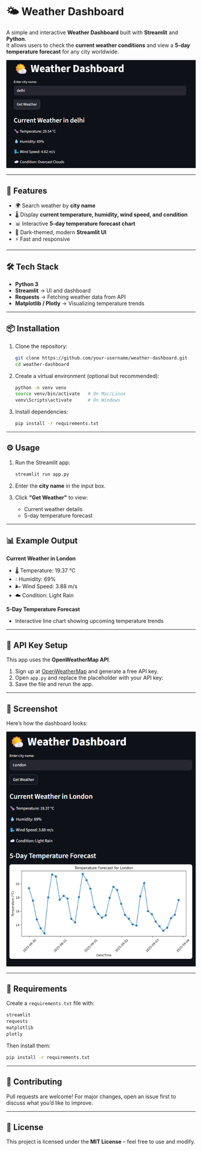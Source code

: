 # 🌤️ Weather Dashboard

A simple and interactive **Weather Dashboard** built with **Streamlit** and **Python**.  
It allows users to check the **current weather conditions** and view a **5-day temperature forecast** for any city worldwide.  

![Weather Dashboard Screenshot](Screenshot_2025-08-29_211510.png)

---

## 🚀 Features
- 🌍 Search weather by **city name**
- 🌡️ Display **current temperature, humidity, wind speed, and condition**
- 📊 Interactive **5-day temperature forecast chart**
- 🎨 Dark-themed, modern **Streamlit UI**
- ⚡ Fast and responsive  

---

## 🛠️ Tech Stack
- **Python 3**
- **Streamlit** → UI and dashboard  
- **Requests** → Fetching weather data from API  
- **Matplotlib / Plotly** → Visualizing temperature trends  

---

## 📦 Installation

1. Clone the repository:
   ```bash
   git clone https://github.com/your-username/weather-dashboard.git
   cd weather-dashboard
   ```

2. Create a virtual environment (optional but recommended):

   ```bash
   python -m venv venv
   source venv/bin/activate   # On Mac/Linux
   venv\Scripts\activate      # On Windows
   ```

3. Install dependencies:

   ```bash
   pip install -r requirements.txt
   ```

---

## ⚙️ Usage

1. Run the Streamlit app:

   ```bash
   streamlit run app.py
   ```

2. Enter the **city name** in the input box.

3. Click **"Get Weather"** to view:

   * Current weather details
   * 5-day temperature forecast

---

## 📊 Example Output

**Current Weather in London**

* 🌡️ Temperature: 19.37 °C
* 💧 Humidity: 69%
* 🌬️ Wind Speed: 3.88 m/s
* ☁️ Condition: Light Rain

**5-Day Temperature Forecast**

* Interactive line chart showing upcoming temperature trends

---

## 🔑 API Key Setup

This app uses the **OpenWeatherMap API**.

1. Sign up at [OpenWeatherMap](https://openweathermap.org/api) and generate a free API key.
2. Open `app.py` and replace the placeholder with your API key:
3. Save the file and rerun the app.

---

## 📸 Screenshot

Here’s how the dashboard looks:

![Weather Dashboard Screenshot](Screenshot%202025-08-29%20205228.png)

---

## 📝 Requirements

Create a `requirements.txt` file with:

```txt
streamlit
requests
matplotlib
plotly
```

Then install them:

```bash
pip install -r requirements.txt
```

---

## 🤝 Contributing

Pull requests are welcome! For major changes, open an issue first to discuss what you’d like to improve.

---

## 📜 License

This project is licensed under the **MIT License** – feel free to use and modify.

```
